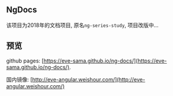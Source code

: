 ## NgDocs

该项目为2018年的文档项目, 原名`ng-series-study`, 项目改版中... 

## 预览

github pages: [https://eve-sama.github.io/ng-docs/](https://eve-sama.github.io/ng-docs/). 

国内镜像: [http://eve-angular.weishour.com/](http://eve-angular.weishour.com/)
